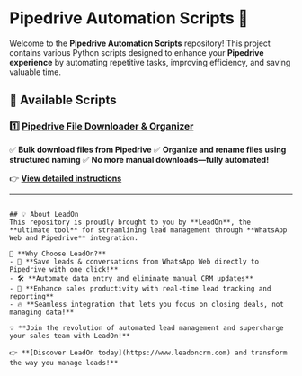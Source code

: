 # Pipedrive Automation Scripts 🚀

Welcome to the **Pipedrive Automation Scripts** repository! This project contains various Python scripts designed to enhance your **Pipedrive experience** by automating repetitive tasks, improving efficiency, and saving valuable time. 

## 📌 Available Scripts

### 1️⃣ **[Pipedrive File Downloader & Organizer](https://github.com/Lead0n/Pipedrive-Examples/tree/main/files)**
✅ **Bulk download files from Pipedrive**
✅ **Organize and rename files using structured naming**
✅ **No more manual downloads—fully automated!**

👉 **[View detailed instructions](https://github.com/Lead0n/Pipedrive-Examples/tree/main/files)**

---


```

## 💡 About LeadOn
This repository is proudly brought to you by **LeadOn**, the **ultimate tool** for streamlining lead management through **WhatsApp Web and Pipedrive** integration. 

🚀 **Why Choose LeadOn?**
- 📩 **Save leads & conversations from WhatsApp Web directly to Pipedrive with one click!**
- 🛠️ **Automate data entry and eliminate manual CRM updates**
- 🔗 **Enhance sales productivity with real-time lead tracking and reporting**
- 🔥 **Seamless integration that lets you focus on closing deals, not managing data!**

💡 **Join the revolution of automated lead management and supercharge your sales team with LeadOn!**

👉 **[Discover LeadOn today](https://www.leadoncrm.com) and transform the way you manage leads!**

